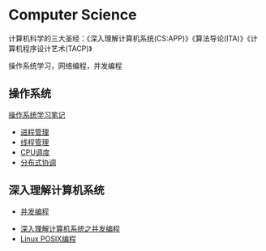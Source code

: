 # Computer Science

计算机科学的三大圣经：《深入理解计算机系统(CS:APP)》《算法导论(ITA)》《计算机程序设计艺术(TACP)》

操作系统学习，网络编程，并发编程

## 操作系统

[操作系统学习笔记](Operating/README.md)

+ [进程管理](Operating/ProcessManagement.md)
+ [线程管理](Operating/ThreadManagement.md)
+ [CPU调度](Operating/CpuManagement.md)
+ [分布式协调](Operating/DFS_1.md)

## 深入理解计算机系统

+ [并发编程](Concurrency/README.md)  
 * [深入理解计算机系统之并发编程](01.md)  
 * [Linux POSIX编程](02.md)  

